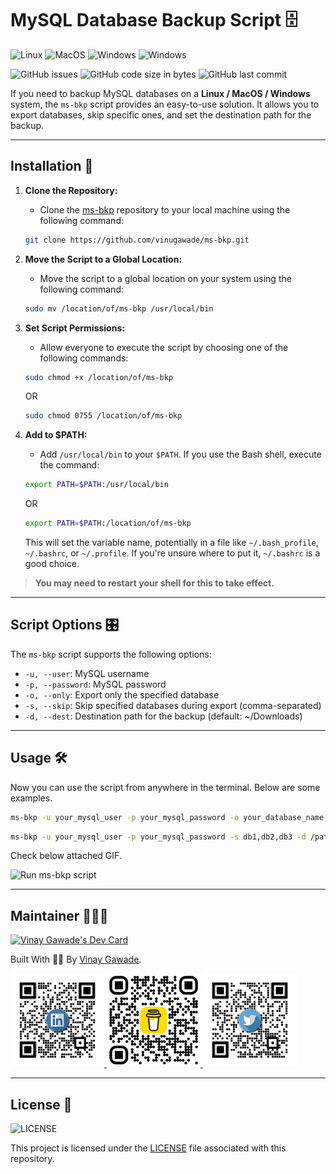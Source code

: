 # MySQL Database Backup Script 🗄️

![Linux](https://img.shields.io/badge/Linux-white?style=flat-square&logo=linux&logoColor=black)
![MacOS](https://img.shields.io/badge/MacOS-white?style=flat-square&logo=apple&logoColor=black)
![Windows](https://img.shields.io/badge/Windows-white?style=flat-square&logo=windows&logoColor=black)
![Windows](https://img.shields.io/badge/Bash-white?style=flat-square&logo=gnu-bash&logoColor=black)

![GitHub issues](https://img.shields.io/github/issues/vinugawade/ms-bkp?style=flat-square)
![GitHub code size in bytes](https://img.shields.io/github/languages/code-size/vinugawade/ms-bkp?style=flat-square)
![GitHub last commit](https://img.shields.io/github/last-commit/vinugawade/ms-bkp?style=flat-square)

If you need to backup MySQL databases on a **Linux / MacOS / Windows** system, the `ms-bkp` script provides an easy-to-use solution. It allows you to export databases, skip specific ones, and set the destination path for the backup.

---

## Installation 🚀

1. **Clone the Repository:**
    - Clone the [ms-bkp](https://github.com/vinugawade/ms-bkp) repository to your local machine using the following command:

    ```bash
    git clone https://github.com/vinugawade/ms-bkp.git
    ```

2. **Move the Script to a Global Location:**
    - Move the script to a global location on your system using the following command:

    ```bash
    sudo mv /location/of/ms-bkp /usr/local/bin
    ```

3. **Set Script Permissions:**
    - Allow everyone to execute the script by choosing one of the following commands:

    ```bash
    sudo chmod +x /location/of/ms-bkp
    ```

    OR

    ```bash
    sudo chmod 0755 /location/of/ms-bkp
    ```

4. **Add to $PATH:**
    - Add `/usr/local/bin` to your `$PATH`. If you use the Bash shell, execute the command:

    ```bash
    export PATH=$PATH:/usr/local/bin
    ```

    OR

    ```bash
    export PATH=$PATH:/location/of/ms-bkp
    ```

    This will set the variable name, potentially in a file like `~/.bash_profile`, `~/.bashrc`, or `~/.profile`. If you're unsure where to put it, `~/.bashrc` is a good choice.

> **You may need to restart your shell for this to take effect.**

---

## Script Options 🎛️

The `ms-bkp` script supports the following options:

- `-u, --user`: MySQL username
- `-p, --password`: MySQL password
- `-o, --only`: Export only the specified database
- `-s, --skip`: Skip specified databases during export (comma-separated)
- `-d, --dest`: Destination path for the backup (default: ~/Downloads)

---

## Usage 🛠️

Now you can use the script from anywhere in the terminal. Below are some examples.

```bash
ms-bkp -u your_mysql_user -p your_mysql_password -o your_database_name
```

```bash
ms-bkp -u your_mysql_user -p your_mysql_password -s db1,db2,db3 -d /path/to/backup
```

Check below attached GIF.

![Run ms-bkp script](docs/images/feature.gif)

---

## Maintainer 👨🏻‍💻

<a href="https://vinux.in">
  <img
    src="https://api.daily.dev/devcards/c8457c6e687d407197d39cfaf513c57a.png?r=qqh"
    width="400"
    height=""
    alt="Vinay Gawade's Dev Card"
  />
</a>

Built With 💙✨ By <a href="https://github.com/vinugawade">Vinay Gawade</a>.

<a href="https://www.linkedin.com/in/vinu-gawade" target="_blank">
  <img
    src="https://github.com/vinugawade/vinugawade/blob/main/assets/images/media/LinkedIn.png?raw=true"
    alt="LinkedIn Logo"
    width="150"
    height=""
  />
</a>
<a href="https://www.buymeacoffee.com/vinaygawade" target="_blank">
  <img
    src="https://github.com/vinugawade/vinugawade/blob/main/assets/images/media/Bmc.png?raw=true"
    alt="Buy Me a Coffee Logo"
    width="150"
    height=""
  />
</a>
<a href="https://twitter.com/VinuGawade" target="_blank">
  <img
    src="https://github.com/vinugawade/vinugawade/blob/main/assets/images/media/Twitter.png?raw=true"
    alt="Twitter Logo"
    width="150"
    height=""
  />
</a>

---

## License 🛂

![LICENSE](https://img.shields.io/github/license/vinugawade/ms-bkp?style=flat-square)

This project is licensed under the [LICENSE](https://github.com/vinugawade/ms-bkp/blob/master/LICENSE) file associated with this repository.
